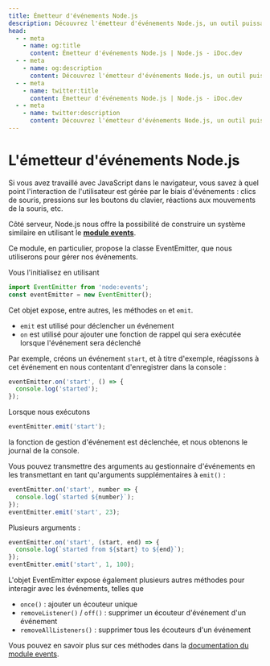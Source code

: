```yaml
---
title: Émetteur d'événements Node.js
description: Découvrez l'émetteur d'événements Node.js, un outil puissant pour gérer les événements dans vos applications backend.
head:
  - - meta
    - name: og:title
      content: Émetteur d'événements Node.js | Node.js - iDoc.dev
  - - meta
    - name: og:description
      content: Découvrez l'émetteur d'événements Node.js, un outil puissant pour gérer les événements dans vos applications backend.
  - - meta
    - name: twitter:title
      content: Émetteur d'événements Node.js | Node.js - iDoc.dev
  - - meta
    - name: twitter:description
      content: Découvrez l'émetteur d'événements Node.js, un outil puissant pour gérer les événements dans vos applications backend.
---
```



# L'émetteur d'événements Node.js

Si vous avez travaillé avec JavaScript dans le navigateur, vous savez à quel point l'interaction de l'utilisateur est gérée par le biais d'événements : clics de souris, pressions sur les boutons du clavier, réactions aux mouvements de la souris, etc.

Côté serveur, Node.js nous offre la possibilité de construire un système similaire en utilisant le **[module events](/fr/nodejs/api/events)**.

Ce module, en particulier, propose la classe EventEmitter, que nous utiliserons pour gérer nos événements.

Vous l'initialisez en utilisant

```js
import EventEmitter from 'node:events';
const eventEmitter = new EventEmitter();
```

Cet objet expose, entre autres, les méthodes `on` et `emit`.

- `emit` est utilisé pour déclencher un événement
- `on` est utilisé pour ajouter une fonction de rappel qui sera exécutée lorsque l'événement sera déclenché

Par exemple, créons un événement `start`, et à titre d'exemple, réagissons à cet événement en nous contentant d'enregistrer dans la console :

```js
eventEmitter.on('start', () => {
  console.log('started');
});
```

Lorsque nous exécutons

```js
eventEmitter.emit('start');
```

la fonction de gestion d'événement est déclenchée, et nous obtenons le journal de la console.

Vous pouvez transmettre des arguments au gestionnaire d'événements en les transmettant en tant qu'arguments supplémentaires à `emit()` :

```js
eventEmitter.on('start', number => {
  console.log(`started ${number}`);
});
eventEmitter.emit('start', 23);
```

Plusieurs arguments :

```js
eventEmitter.on('start', (start, end) => {
  console.log(`started from ${start} to ${end}`);
});
eventEmitter.emit('start', 1, 100);
```

L'objet EventEmitter expose également plusieurs autres méthodes pour interagir avec les événements, telles que

- `once()` : ajouter un écouteur unique
- `removeListener()` / `off()` : supprimer un écouteur d'événement d'un événement
- `removeAllListeners()` : supprimer tous les écouteurs d'un événement

Vous pouvez en savoir plus sur ces méthodes dans la [documentation du module events](/fr/nodejs/api/events).

